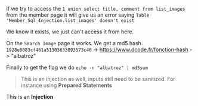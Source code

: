 If we try to access the `1 union select title, comment from list_images` from the member page it will give us an error saying `Table 'Member_Sql_Injection.list_images' doesn't exist`

We know it exists, we just can't access it from here.

On the `Search Image` page it works.
We get a md5 hash. `1928e8083cf461a51303633093573c46` -> https://www.dcode.fr/fonction-hash -> "albatroz"

Finally to get the flag we do ``echo -n "albatroz" | md5sum``

> This is an injection as well, inputs still need to be sanitized. For instance using **Prepared Statements**

This is an **Injection**